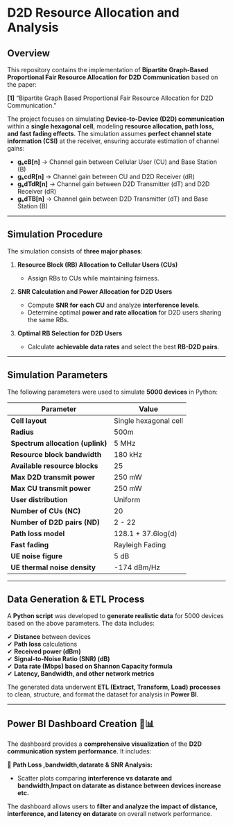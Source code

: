 # D2D Resource Allocation and Analysis

## Overview  
This repository contains the implementation of **Bipartite Graph-Based Proportional Fair Resource Allocation for D2D Communication** based on the paper:  

**[1]** “Bipartite Graph Based Proportional Fair Resource Allocation for D2D Communication.”  

The project focuses on simulating **Device-to-Device (D2D) communication** within a **single hexagonal cell**, modeling **resource allocation, path loss, and fast fading effects**. The simulation assumes **perfect channel state information (CSI)** at the receiver, ensuring accurate estimation of channel gains:  

- **gₖcB[n]** → Channel gain between Cellular User (CU) and Base Station (B)  
- **gₖcdR[n]** → Channel gain between CU and D2D Receiver (dR)  
- **gₖdTdR[n]** → Channel gain between D2D Transmitter (dT) and D2D Receiver (dR)  
- **gₖdTB[n]** → Channel gain between D2D Transmitter (dT) and Base Station (B)  

---

## Simulation Procedure  
The simulation consists of **three major phases**:

1. **Resource Block (RB) Allocation to Cellular Users (CUs)**  
   - Assign RBs to CUs while maintaining fairness.  

2. **SNR Calculation and Power Allocation for D2D Users**  
   - Compute **SNR for each CU** and analyze **interference levels**.  
   - Determine optimal **power and rate allocation** for D2D users sharing the same RBs.  

3. **Optimal RB Selection for D2D Users**  
   - Calculate **achievable data rates** and select the best **RB-D2D pairs**.  

---

## Simulation Parameters  
The following parameters were used to simulate **5000 devices** in Python:

| **Parameter**                    | **Value**      |
|----------------------------------|--------------|
| **Cell layout**                   | Single hexagonal cell |
| **Radius**                         | 500m |
| **Spectrum allocation (uplink)**    | 5 MHz |
| **Resource block bandwidth**        | 180 kHz |
| **Available resource blocks**       | 25 |
| **Max D2D transmit power**          | 250 mW |
| **Max CU transmit power**           | 250 mW |
| **User distribution**               | Uniform |
| **Number of CUs (NC)**              | 20 |
| **Number of D2D pairs (ND)**        | 2 - 22 |
| **Path loss model**                 | 128.1 + 37.6log(d) |
| **Fast fading**                     | Rayleigh Fading |
| **UE noise figure**                 | 5 dB |
| **UE thermal noise density**        | -174 dBm/Hz |

---

## Data Generation & ETL Process  
A **Python script** was developed to **generate realistic data** for 5000 devices based on the above parameters. The data includes:  

✔ **Distance** between devices  
✔ **Path loss** calculations  
✔ **Received power (dBm)**  
✔ **Signal-to-Noise Ratio (SNR) (dB)**  
✔ **Data rate (Mbps) based on Shannon Capacity formula**  
✔ **Latency, Bandwidth, and other network metrics**  

The generated data underwent **ETL (Extract, Transform, Load) processes** to clean, structure, and format the dataset for analysis in **Power BI**.

---

## Power BI Dashboard Creation 🎨📊  
The dashboard provides a **comprehensive visualization** of the **D2D communication system performance**. It includes:  

📌 **Path Loss ,bandwidth,datarate & SNR Analysis:**  
- Scatter plots  comparing **interference vs datarate and bandwidth**,**Impact on datarate as distance between devices increase etc.**



The dashboard allows users to **filter and analyze the impact of distance, interference, and latency on datarate** on overall network performance.

